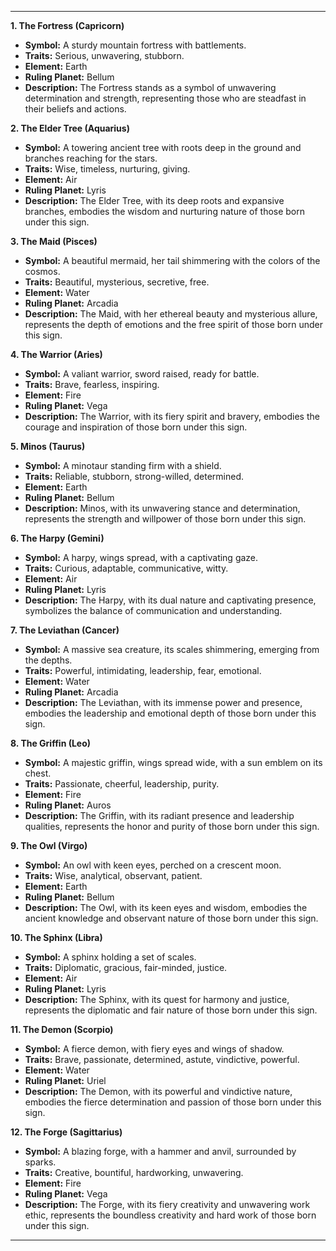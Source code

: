  
---

**1. The Fortress (Capricorn)**
- **Symbol:** A sturdy mountain fortress with battlements.
- **Traits:** Serious, unwavering, stubborn.
- **Element:** Earth
- **Ruling Planet:** Bellum
- **Description:** The Fortress stands as a symbol of unwavering determination and strength, representing those who are steadfast in their beliefs and actions.

**2. The Elder Tree (Aquarius)**
- **Symbol:** A towering ancient tree with roots deep in the ground and branches reaching for the stars.
- **Traits:** Wise, timeless, nurturing, giving.
- **Element:** Air
- **Ruling Planet:** Lyris
- **Description:** The Elder Tree, with its deep roots and expansive branches, embodies the wisdom and nurturing nature of those born under this sign.

**3. The Maid (Pisces)**
- **Symbol:** A beautiful mermaid, her tail shimmering with the colors of the cosmos.
- **Traits:** Beautiful, mysterious, secretive, free.
- **Element:** Water
- **Ruling Planet:** Arcadia
- **Description:** The Maid, with her ethereal beauty and mysterious allure, represents the depth of emotions and the free spirit of those born under this sign.

**4. The Warrior (Aries)**
- **Symbol:** A valiant warrior, sword raised, ready for battle.
- **Traits:** Brave, fearless, inspiring.
- **Element:** Fire
- **Ruling Planet:** Vega
- **Description:** The Warrior, with its fiery spirit and bravery, embodies the courage and inspiration of those born under this sign.

**5. Minos (Taurus)**
- **Symbol:** A minotaur standing firm with a shield.
- **Traits:** Reliable, stubborn, strong-willed, determined.
- **Element:** Earth
- **Ruling Planet:** Bellum
- **Description:** Minos, with its unwavering stance and determination, represents the strength and willpower of those born under this sign.

**6. The Harpy (Gemini)**
- **Symbol:** A harpy, wings spread, with a captivating gaze.
- **Traits:** Curious, adaptable, communicative, witty.
- **Element:** Air
- **Ruling Planet:** Lyris
- **Description:** The Harpy, with its dual nature and captivating presence, symbolizes the balance of communication and understanding.

**7. The Leviathan (Cancer)**
- **Symbol:** A massive sea creature, its scales shimmering, emerging from the depths.
- **Traits:** Powerful, intimidating, leadership, fear, emotional.
- **Element:** Water
- **Ruling Planet:** Arcadia
- **Description:** The Leviathan, with its immense power and presence, embodies the leadership and emotional depth of those born under this sign.

**8. The Griffin (Leo)**
- **Symbol:** A majestic griffin, wings spread wide, with a sun emblem on its chest.
- **Traits:** Passionate, cheerful, leadership, purity.
- **Element:** Fire
- **Ruling Planet:** Auros
- **Description:** The Griffin, with its radiant presence and leadership qualities, represents the honor and purity of those born under this sign.

**9. The Owl (Virgo)**
- **Symbol:** An owl with keen eyes, perched on a crescent moon.
- **Traits:** Wise, analytical, observant, patient.
- **Element:** Earth
- **Ruling Planet:** Bellum
- **Description:** The Owl, with its keen eyes and wisdom, embodies the ancient knowledge and observant nature of those born under this sign.

**10. The Sphinx (Libra)**
- **Symbol:** A sphinx holding a set of scales.
- **Traits:** Diplomatic, gracious, fair-minded, justice.
- **Element:** Air
- **Ruling Planet:** Lyris
- **Description:** The Sphinx, with its quest for harmony and justice, represents the diplomatic and fair nature of those born under this sign.

**11. The Demon (Scorpio)**
- **Symbol:** A fierce demon, with fiery eyes and wings of shadow.
- **Traits:** Brave, passionate, determined, astute, vindictive, powerful.
- **Element:** Water
- **Ruling Planet:** Uriel
- **Description:** The Demon, with its powerful and vindictive nature, embodies the fierce determination and passion of those born under this sign.

**12. The Forge (Sagittarius)**
- **Symbol:** A blazing forge, with a hammer and anvil, surrounded by sparks.
- **Traits:** Creative, bountiful, hardworking, unwavering.
- **Element:** Fire
- **Ruling Planet:** Vega
- **Description:** The Forge, with its fiery creativity and unwavering work ethic, represents the boundless creativity and hard work of those born under this sign.

---